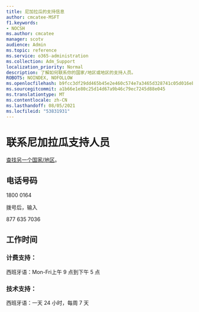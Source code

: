 ```yaml
---
title: 尼加拉瓜的支持信息
author: cmcatee-MSFT
f1.keywords:
- NOCSH
ms.author: cmcatee
manager: scotv
audience: Admin
ms.topic: reference
ms.service: o365-administration
ms.collection: Adm_Support
localization_priority: Normal
description: 了解如何联系你的国家/地区或地区的支持人员。
ROBOTS: NOINDEX, NOFOLLOW
ms.openlocfilehash: b9fcc3df29dd465b45e2e460c574e7a3465d328741c05d016ebfa9b00dba8a41
ms.sourcegitcommit: a1b66e1e80c25d14d67a9b46c79ec7245d88e045
ms.translationtype: MT
ms.contentlocale: zh-CN
ms.lasthandoff: 08/05/2021
ms.locfileid: "53831931"
---
```

# <a name="contact-support-for-nicaragua"></a>联系尼加拉瓜支持人员

[查找另一个国家/地区](../../business-video/get-help-support.md)。

## <a name="phone-number"></a>电话号码
1800 0164

拨号后，输入

877 635 7036

## <a name="hours"></a>工作时间
### <a name="billing-support"></a>计费支持：

西班牙语：Mon-Fri上午 9 点到下午 5 点

### <a name="technical-support"></a>技术支持：

西班牙语：一天 24 小时，每周 7 天
